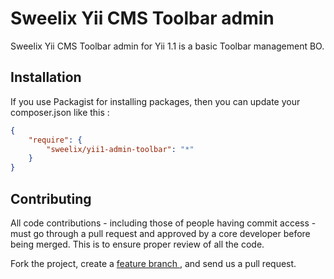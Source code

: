 Sweelix Yii CMS Toolbar admin
===============================

Sweelix Yii CMS Toolbar admin for Yii 1.1 is a basic Toolbar  management BO.

Installation
------------

If you use Packagist for installing packages, then you can update your composer.json like this :

``` json
{
	"require": {
		"sweelix/yii1-admin-toolbar": "*"
	}
}
```


Contributing
------------

All code contributions - including those of people having commit access -
must go through a pull request and approved by a core developer before being
merged. This is to ensure proper review of all the code.

Fork the project, create a [feature branch ](http://nvie.com/posts/a-successful-git-branching-model/), and send us a pull request.

